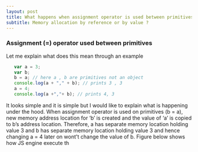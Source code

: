```yaml
---
layout: post
title: What happens when assignment operator is used between primitives and objects.
subtitle: Memory allocation by reference or by value ?
---
```


### Assignment (=) operator used between primitives
Let me explain what does this mean through an example

```javascript
   var a = 3;
   var b;
   b = a; // here a , b are primitives not an object
   console.log(a + "," + b); // prints 3 , 3
   a = 4;
   console.log(a +","+ b); // prints 4, 3
```
It looks simple and it is simple but I would like to explain what is happening under the hood. When assignment operator is used on primitives (b = a), new memory address location for ‘b’  is created and the  value of ‘a’  is copied to b’s address location. Therefore, a has separate memory location holding value 3 and b has separate memory location holding value 3 and hence changing a = 4 later on wont't change the value of b. Figure below shows how JS engine execute th
